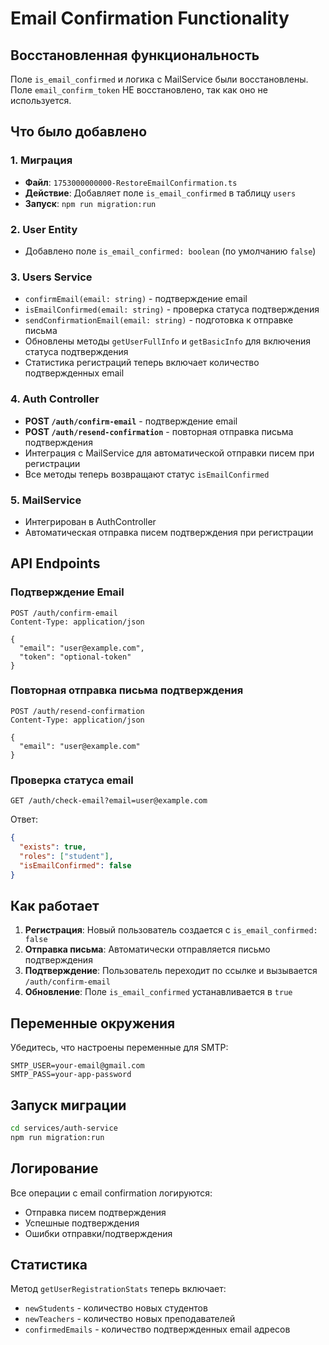 # Email Confirmation Functionality

## Восстановленная функциональность

Поле `is_email_confirmed` и логика с MailService были восстановлены. Поле `email_confirm_token` НЕ восстановлено, так как оно не используется.

## Что было добавлено

### 1. Миграция
- **Файл**: `1753000000000-RestoreEmailConfirmation.ts`
- **Действие**: Добавляет поле `is_email_confirmed` в таблицу `users`
- **Запуск**: `npm run migration:run`

### 2. User Entity
- Добавлено поле `is_email_confirmed: boolean` (по умолчанию `false`)

### 3. Users Service
- `confirmEmail(email: string)` - подтверждение email
- `isEmailConfirmed(email: string)` - проверка статуса подтверждения
- `sendConfirmationEmail(email: string)` - подготовка к отправке письма
- Обновлены методы `getUserFullInfo` и `getBasicInfo` для включения статуса подтверждения
- Статистика регистраций теперь включает количество подтвержденных email

### 4. Auth Controller
- **POST `/auth/confirm-email`** - подтверждение email
- **POST `/auth/resend-confirmation`** - повторная отправка письма подтверждения
- Интеграция с MailService для автоматической отправки писем при регистрации
- Все методы теперь возвращают статус `isEmailConfirmed`

### 5. MailService
- Интегрирован в AuthController
- Автоматическая отправка писем подтверждения при регистрации

## API Endpoints

### Подтверждение Email
```http
POST /auth/confirm-email
Content-Type: application/json

{
  "email": "user@example.com",
  "token": "optional-token"
}
```

### Повторная отправка письма подтверждения
```http
POST /auth/resend-confirmation
Content-Type: application/json

{
  "email": "user@example.com"
}
```

### Проверка статуса email
```http
GET /auth/check-email?email=user@example.com
```

Ответ:
```json
{
  "exists": true,
  "roles": ["student"],
  "isEmailConfirmed": false
}
```

## Как работает

1. **Регистрация**: Новый пользователь создается с `is_email_confirmed: false`
2. **Отправка письма**: Автоматически отправляется письмо подтверждения
3. **Подтверждение**: Пользователь переходит по ссылке и вызывается `/auth/confirm-email`
4. **Обновление**: Поле `is_email_confirmed` устанавливается в `true`

## Переменные окружения

Убедитесь, что настроены переменные для SMTP:
```env
SMTP_USER=your-email@gmail.com
SMTP_PASS=your-app-password
```

## Запуск миграции

```bash
cd services/auth-service
npm run migration:run
```

## Логирование

Все операции с email confirmation логируются:
- Отправка писем подтверждения
- Успешные подтверждения
- Ошибки отправки/подтверждения

## Статистика

Метод `getUserRegistrationStats` теперь включает:
- `newStudents` - количество новых студентов
- `newTeachers` - количество новых преподавателей  
- `confirmedEmails` - количество подтвержденных email адресов 